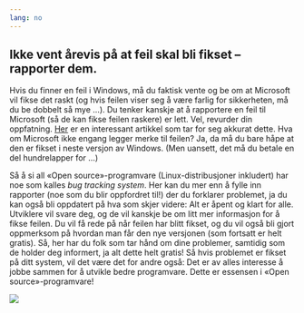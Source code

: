 ```yaml
---
lang: no
---
```





<h2>Ikke vent årevis på at feil skal bli fikset – rapporter dem.</h2>

Hvis du finner en feil i Windows, må du faktisk vente og be om at Microsoft vil fikse det raskt (og hvis feilen viser seg å være farlig for sikkerheten, må du be dobbelt så mye …). Du tenker kanskje at å rapportere en feil til Microsoft (så de kan fikse feilen raskere) er lett. Vel, revurder din oppfatning. <a href="http://www.oreillynet.com/mac/blog/2002/06/mission_impossible_submitting.html">Her</a> er en interessant artikkel som tar for seg akkurat dette. Hva om Microsoft ikke engang legger merke til feilen? Ja, da må du bare håpe at den er fikset i neste versjon av Windows. (Men uansett, det må du betale en del hundrelapper for …)

Så å si all «Open source»-programvare (Linux-distribusjoner inkludert) har noe som kalles <i>bug tracking system</i>. Her kan du mer enn å fylle inn rapporter (noe som du blir oppfordret til!) der du forklarer problemet, ja du kan også bli oppdatert på hva som skjer videre: Alt er åpent og klart for alle. Utviklere vil svare deg, og de vil kanskje be om litt mer informasjon for å fikse feilen. Du vil få rede på når feilen har blitt fikset, og du vil også bli gjort oppmerksom på hvordan man får den nye versjonen (som fortsatt er helt gratis). Så, her har du folk som tar hånd om dine problemer, samtidig som de holder deg informert, ja alt dette helt gratis! Så hvis problemet er fikset på ditt system, vil det være det for andre også: Det er av alles interesse å jobbe sammen for å utvikle bedre programvare. Dette er essensen i «Open source»-programvare!

<img src="Images/report_bugs_thumb.png" />




